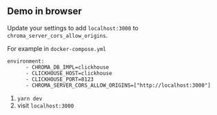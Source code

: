 ## Demo in browser

Update your settings to add `localhost:3000` to `chroma_server_cors_allow_origins`.

For example in `docker-compose.yml`

```
environment:
      - CHROMA_DB_IMPL=clickhouse
      - CLICKHOUSE_HOST=clickhouse
      - CLICKHOUSE_PORT=8123
      - CHROMA_SERVER_CORS_ALLOW_ORIGINS=["http://localhost:3000"]
```

1. `yarn dev`
2. visit `localhost:3000`
